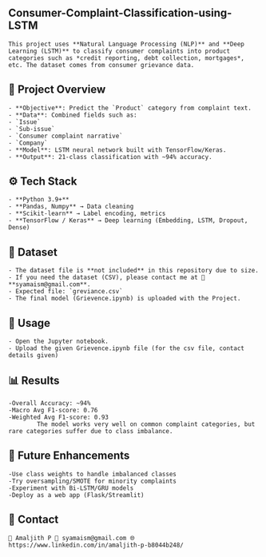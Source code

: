 ## Consumer-Complaint-Classification-using-LSTM

    This project uses **Natural Language Processing (NLP)** and **Deep Learning (LSTM)** to classify consumer complaints into product categories such as *credit reporting, debt collection, mortgages*, etc. The dataset comes from consumer grievance data.

## 📌 Project Overview
    - **Objective**: Predict the `Product` category from complaint text.  
    - **Data**: Combined fields such as:
    - `Issue`
    - `Sub-issue`
    - `Consumer complaint narrative`
    - `Company`  
    - **Model**: LSTM neural network built with TensorFlow/Keras.  
    - **Output**: 21-class classification with ~94% accuracy.  

## ⚙️ Tech Stack
    - **Python 3.9+**
    - **Pandas, Numpy** → Data cleaning  
    - **Scikit-learn** → Label encoding, metrics  
    - **TensorFlow / Keras** → Deep learning (Embedding, LSTM, Dropout, Dense)  

## 📂 Dataset
    - The dataset file is **not included** in this repository due to size.  
    - If you need the dataset (CSV), please contact me at 📧 **syamaism@gmail.com**.  
    - Expected file: `greviance.csv`  
    - The final model (Grievence.ipynb) is uploaded with the Project.

## 🚀 Usage
    - Open the Jupyter notebook.
    - Upload the given Grievence.ipynb file (for the csv file, contact details given)

## 📊 Results
    -Overall Accuracy: ~94%
    -Macro Avg F1-score: 0.76
    -Weighted Avg F1-score: 0.93
            The model works very well on common complaint categories, but rare categories suffer due to class imbalance.

## 🔮 Future Enhancements
    -Use class weights to handle imbalanced classes
    -Try oversampling/SMOTE for minority complaints
    -Experiment with Bi-LSTM/GRU models
    -Deploy as a web app (Flask/Streamlit)

## 📧 Contact
    👤 Amaljith P 📩 syamaism@gmail.com 🌐 https://www.linkedin.com/in/amaljith-p-b8044b248/

